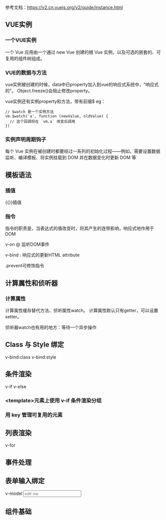 参考文档：https://v2.cn.vuejs.org/v2/guide/instance.html

## VUE实例
### 一个VUE实例

一个 Vue 应用由一个通过 new Vue 创建的根 Vue 实例，以及可选的嵌套的、可复用的组件树组成。

### VUE的数据与方法
vue实例被创建的时候，data中已property加入到vue的响应式系统中，“响应式的”。
Object.freeze()会阻止修改property。

vue实例还有实例property和方法，带有前缀$
eg：
```
// $watch 是一个实例方法
vm.$watch('a', function (newValue, oldValue) {
  // 这个回调将在 `vm.a` 改变后调用
})
```

### 实例声明周期钩子
每个 Vue 实例在被创建时都要经过一系列的初始化过程——例如，需要设置数据监听、编译模板、将实例挂载到 DOM 并在数据变化时更新 DOM 等



## 模板语法
### 插值
{{}}插值

### 指令
指令的职责是，当表达式的值改变时，将其产生的连带影响，响应式地作用于 DOM

v-on @ 监听DOM事件

v-bind : 响应式的更新HTML attribute

.prevent可修饰指令

## 计算属性和侦听器
### 计算属性
计算属性缓存替代方法、侦听属性watch。
计算属性默认只有getter，可以设置setter。

侦听器watch也有用的地方：等待一个异步操作


## Class 与 Style 绑定
v-bind:class
v-bind:style

## 条件渲染
v-if
v-else
### \<template\>元素上使用 v-if 条件渲染分组
### 用 key 管理可复用的元素

## 列表渲染
v-for

## 事件处理

## 表单输入绑定
v-model
<input v-model="message" placeholder="edit me">
## 组件基础